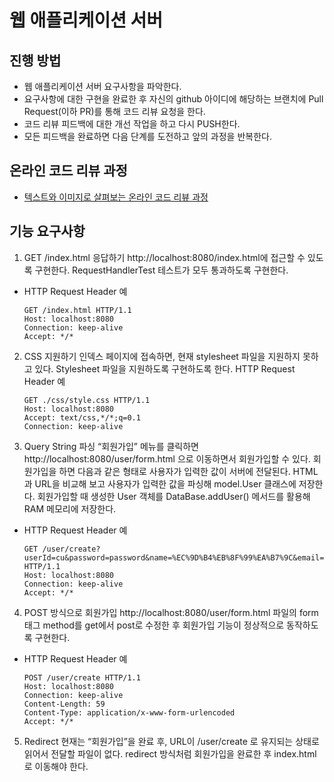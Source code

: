 # 웹 애플리케이션 서버

## 진행 방법

* 웹 애플리케이션 서버 요구사항을 파악한다.
* 요구사항에 대한 구현을 완료한 후 자신의 github 아이디에 해당하는 브랜치에 Pull Request(이하 PR)를 통해 코드 리뷰 요청을 한다.
* 코드 리뷰 피드백에 대한 개선 작업을 하고 다시 PUSH한다.
* 모든 피드백을 완료하면 다음 단계를 도전하고 앞의 과정을 반복한다.

## 온라인 코드 리뷰 과정

* [텍스트와 이미지로 살펴보는 온라인 코드 리뷰 과정](https://github.com/next-step/nextstep-docs/tree/master/codereview)

## 기능 요구사항

1. GET /index.html 응답하기
   http://localhost:8080/index.html에 접근할 수 있도록 구현한다.
   RequestHandlerTest 테스트가 모두 통과하도록 구현한다.

* HTTP Request Header 예
  ```
  GET /index.html HTTP/1.1
  Host: localhost:8080
  Connection: keep-alive
  Accept: */*
  ```

2. CSS 지원하기
   인덱스 페이지에 접속하면, 현재 stylesheet 파일을 지원하지 못하고 있다. Stylesheet 파일을 지원하도록 구현하도록 한다.
   HTTP Request Header 예
   ```
   GET ./css/style.css HTTP/1.1
   Host: localhost:8080
   Accept: text/css,*/*;q=0.1
   Connection: keep-alive
   ```


3. Query String 파싱
   “회원가입” 메뉴를 클릭하면 http://localhost:8080/user/form.html 으로 이동하면서 회원가입할 수 있다.
   회원가입을 하면 다음과 같은 형태로 사용자가 입력한 값이 서버에 전달된다.
   HTML과 URL을 비교해 보고 사용자가 입력한 값을 파싱해 model.User 클래스에 저장한다.
   회원가입할 때 생성한 User 객체를 DataBase.addUser() 메서드를 활용해 RAM 메모리에 저장한다.

* HTTP Request Header 예
  ```
  GET /user/create?userId=cu&password=password&name=%EC%9D%B4%EB%8F%99%EA%B7%9C&email=brainbackdoor%40gmail.com HTTP/1.1
  Host: localhost:8080
  Connection: keep-alive
  Accept: */*
  ```

4. POST 방식으로 회원가입
   http://localhost:8080/user/form.html 파일의 form 태그 method를 get에서 post로 수정한 후 회원가입 기능이 정상적으로 동작하도록 구현한다.

* HTTP Request Header 예
  ```
  POST /user/create HTTP/1.1
  Host: localhost:8080
  Connection: keep-alive
  Content-Length: 59
  Content-Type: application/x-www-form-urlencoded
  Accept: */*
  ```

5. Redirect
   현재는 “회원가입”을 완료 후, URL이 /user/create 로 유지되는 상태로 읽어서 전달할 파일이 없다. redirect 방식처럼 회원가입을 완료한 후 index.html로 이동해야 한다.
